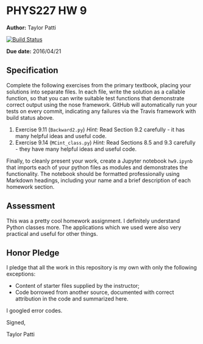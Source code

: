 # PHYS227 HW 9

**Author:** Taylor Patti

[![Build Status](https://travis-ci.org/chapman-phys227-2016s/hw-9-patti102.svg?branch=master)](https://travis-ci.org/chapman-phys227-2016s/hw-9-patti102)

**Due date:** 2016/04/21

## Specification

Complete the following exercises from the primary textbook, placing your solutions into separate files. In each file, write the solution as a callable function, so that you can write suitable test functions that demonstrate correct output using the nose framework. GitHub will automatically run your tests on every commit, indicating any failures via the Travis framework with build status above.

1. Exercise 9.11 (```Backward2.py```) *Hint:* Read Section 9.2 carefully - it has many helpful ideas and useful code.
1. Exercise 9.14 (```MCint_class.py```) *Hint:* Read Sections 8.5 and 9.3 carefully - they have many helpful ideas and useful code.

Finally, to cleanly present your work, create a Jupyter notebook ```hw9.ipynb``` that imports each of your python files as modules and demonstrates the functionality. The notebook should be formatted professionally using Markdown headings, including your name and a brief description of each homework section.

## Assessment

This was a pretty cool homework assignment. I definitely understand Python classes more. The applications which we used were also very practical and useful for other things.

## Honor Pledge

I pledge that all the work in this repository is my own with only the following exceptions:

* Content of starter files supplied by the instructor;
* Code borrowed from another source, documented with correct attribution in the code and summarized here.

I googled error codes.

Signed,

Taylor Patti
